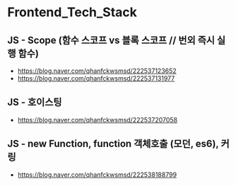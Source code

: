 # Frontend_Tech_Stack

## JS - Scope (함수 스코프 vs 블록 스코프 // 번외 즉시 실행 함수)
 - https://blog.naver.com/qhanfckwsmsd/222537123652
 - https://blog.naver.com/qhanfckwsmsd/222537131977

## JS - 호이스팅
 - https://blog.naver.com/qhanfckwsmsd/222537207058


## JS - new Function, function 객체호출 (모던, es6), 커링
 - https://blog.naver.com/qhanfckwsmsd/222538188799
